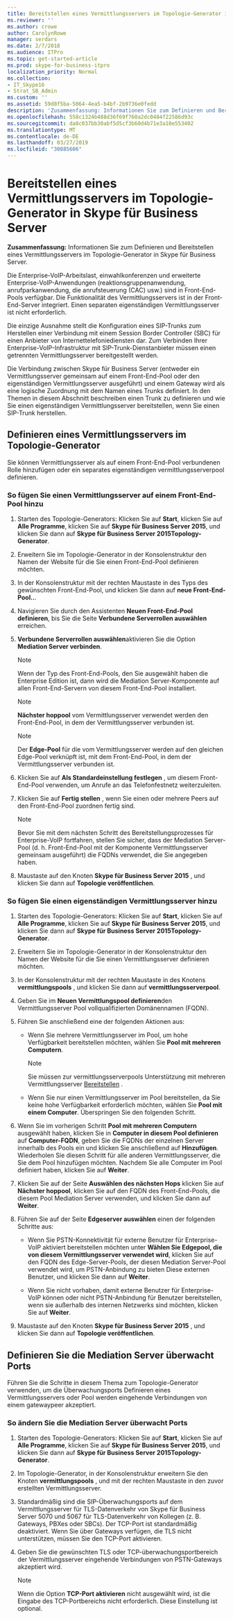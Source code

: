 ```yaml
---
title: Bereitstellen eines Vermittlungsservers im Topologie-Generator in Skype für Business Server
ms.reviewer: ''
ms.author: crowe
author: CarolynRowe
manager: serdars
ms.date: 2/7/2018
ms.audience: ITPro
ms.topic: get-started-article
ms.prod: skype-for-business-itpro
localization_priority: Normal
ms.collection:
- IT_Skype16
- Strat_SB_Admin
ms.custom: ''
ms.assetid: 59d8f5ba-5064-4ea5-b4bf-2b9736e0fedd
description: 'Zusammenfassung: Informationen Sie zum Definieren und Bereitstellen eines Vermittlungsservers im Topologie-Generator in Skype für Business Server.'
ms.openlocfilehash: 558c1324b488d36f69f760a2dc0484f22586d93c
ms.sourcegitcommit: da8c037bb30abf5d5cf3b60d4b71e3a10e553402
ms.translationtype: MT
ms.contentlocale: de-DE
ms.lasthandoff: 03/27/2019
ms.locfileid: "30885606"
---
```

# <a name="deploy-a-mediation-server-in-topology-builder-in-skype-for-business-server"></a>Bereitstellen eines Vermittlungsservers im Topologie-Generator in Skype für Business Server
 
**Zusammenfassung:** Informationen Sie zum Definieren und Bereitstellen eines Vermittlungsservers im Topologie-Generator in Skype für Business Server.
  
Die Enterprise-VoIP-Arbeitslast, einwahlkonferenzen und erweiterte Enterprise-VoIP-Anwendungen (reaktionsgruppenanwendung, anrufparkanwendung, die anrufsteuerung (CAC) usw.) sind in Front-End-Pools verfügbar. Die Funktionalität des Vermittlungsservers ist in der Front-End-Server integriert. Einen separaten eigenständigen Vermittlungsserver ist nicht erforderlich. 
  
Die einzige Ausnahme stellt die Konfiguration eines SIP-Trunks zum Herstellen einer Verbindung mit einem Session Border Controller (SBC) für einen Anbieter von Internettelefoniediensten dar. Zum Verbinden Ihrer Enterprise-VoIP-Infrastruktur mit SIP-Trunk-Dienstanbieter müssen einen getrennten Vermittlungsserver bereitgestellt werden.
  
Die Verbindung zwischen Skype für Business Server (entweder ein Vermittlungsserver gemeinsam auf einem Front-End-Pool oder den eigenständigen Vermittlungsserver ausgeführt) und einem Gateway wird als eine logische Zuordnung mit dem Namen eines Trunks definiert. In den Themen in diesem Abschnitt beschreiben einen Trunk zu definieren und wie Sie einen eigenständigen Vermittlungsserver bereitstellen, wenn Sie einen SIP-Trunk herstellen.
  
## <a name="define-a-mediation-server-in-topology-builder"></a>Definieren eines Vermittlungsservers im Topologie-Generator

Sie können Vermittlungsserver als auf einem Front-End-Pool verbundenen Rolle hinzufügen oder ein separates eigenständigen vermittlungsserverpool definieren.
  
### <a name="to-add-a-mediation-server-to-a-front-end-pool"></a>So fügen Sie einen Vermittlungsserver auf einem Front-End-Pool hinzu

1. Starten des Topologie-Generators: Klicken Sie auf **Start**, klicken Sie auf **Alle Programme**, klicken Sie auf **Skype für Business Server 2015**, und klicken Sie dann auf **Skype für Business Server 2015Topology-Generator**.
    
2. Erweitern Sie im Topologie-Generator in der Konsolenstruktur den Namen der Website für die Sie einen Front-End-Pool definieren möchten.
    
3. In der Konsolenstruktur mit der rechten Maustaste in des Typs des gewünschten Front-End-Pool, und klicken Sie dann auf **neue Front-End-Pool..**.
    
4. Navigieren Sie durch den Assistenten **Neuen Front-End-Pool definieren**, bis Sie die Seite **Verbundene Serverrollen auswählen** erreichen.
    
5. **Verbundene Serverrollen auswählen**aktivieren Sie die Option **Mediation Server verbinden**.
    
    > [!NOTE]
    > Wenn der Typ des Front-End-Pools, den Sie ausgewählt haben die Enterprise Edition ist, dann wird die Mediation Server-Komponente auf allen Front-End-Servern von diesem Front-End-Pool installiert. 
  
    > [!NOTE]
    > **Nächster hoppool** vom Vermittlungsserver verwendet werden den Front-End-Pool, in dem der Vermittlungsserver verbunden ist.
  
    > [!NOTE]
    > Der **Edge-Pool** für die vom Vermittlungsserver werden auf den gleichen Edge-Pool verknüpft ist, mit dem Front-End-Pool, in dem der Vermittlungsserver verbunden ist.
  
6. Klicken Sie auf **Als Standardeinstellung festlegen** , um diesem Front-End-Pool verwenden, um Anrufe an das Telefonfestnetz weiterzuleiten.
    
7. Klicken Sie auf **Fertig stellen** , wenn Sie einen oder mehrere Peers auf den Front-End-Pool zuordnen fertig sind.
    
    > [!NOTE]
    > Bevor Sie mit dem nächsten Schritt des Bereitstellungsprozesses für Enterprise-VoIP fortfahren, stellen Sie sicher, dass der Mediation Server-Pool (d. h. Front-End-Pool mit der Komponente Vermittlungsserver gemeinsam ausgeführt) die FQDNs verwendet, die Sie angegeben haben. 
  
8. Maustaste auf den Knoten **Skype für Business Server 2015** , und klicken Sie dann auf **Topologie veröffentlichen**.
    
### <a name="to-add-a-standalone-mediation-server"></a>So fügen Sie einen eigenständigen Vermittlungsserver hinzu

1. Starten des Topologie-Generators: Klicken Sie auf **Start**, klicken Sie auf **Alle Programme**, klicken Sie auf **Skype für Business Server 2015**, und klicken Sie dann auf **Skype für Business Server 2015Topology-Generator**.
    
2. Erweitern Sie im Topologie-Generator in der Konsolenstruktur den Namen der Website für die Sie einen Vermittlungsserver definieren möchten.
    
3. In der Konsolenstruktur mit der rechten Maustaste in des Knotens **vermittlungspools** , und klicken Sie dann auf **vermittlungsserverpool**.
    
4. Geben Sie im **Neuen Vermittlungspool definieren**den Vermittlungsserver Pool vollqualifizierten Domänennamen (FQDN).
    
5. Führen Sie anschließend eine der folgenden Aktionen aus:
    
   - Wenn Sie mehrere Vermittlungsserver im Pool, um hohe Verfügbarkeit bereitstellen möchten, wählen Sie **Pool mit mehreren Computern**.
    
     > [!NOTE]
     > Sie müssen zur vermittlungsserverpools Unterstützung mit mehreren Vermittlungsserver [Bereitstellen](../../plan-your-deployment/network-requirements/load-balancing.md#BKMK_DNSLoadBalancing) .
  
   - Wenn Sie nur einen Vermittlungsserver im Pool bereitstellen, da Sie keine hohe Verfügbarkeit erforderlich möchten, wählen Sie **Pool mit einem Computer**. Überspringen Sie den folgenden Schritt.
    
6. Wenn Sie im vorherigen Schritt **Pool mit mehreren Computern** ausgewählt haben, klicken Sie in **Computer in diesem Pool definieren** auf **Computer-FQDN**, geben Sie die FQDNs der einzelnen Server innerhalb des Pools ein und klicken Sie anschließend auf **Hinzufügen**. Wiederholen Sie diesen Schritt für alle anderen Vermittlungsserver, die Sie dem Pool hinzufügen möchten. Nachdem Sie alle Computer im Pool definiert haben, klicken Sie auf **Weiter**.
    
7. Klicken Sie auf der Seite **Auswählen des nächsten Hops** klicken Sie auf **Nächster hoppool**, klicken Sie auf den FQDN des Front-End-Pools, die diesem Pool Mediation Server verwenden, und klicken Sie dann auf **Weiter**.
    
8. Führen Sie auf der Seite **Edgeserver auswählen** einen der folgenden Schritte aus:
    
   - Wenn Sie PSTN-Konnektivität für externe Benutzer für Enterprise-VoIP aktiviert bereitstellen möchten unter **Wählen Sie Edgepool, die von diesem Vermittlungsserver verwendet wird**, klicken Sie auf den FQDN des Edge-Server-Pools, der diesen Mediation Server-Pool verwendet wird, um PSTN-Anbindung zu bieten Diese externen Benutzer, und klicken Sie dann auf **Weiter**.
    
   - Wenn Sie nicht vorhaben, damit externe Benutzer für Enterprise-VoIP können oder nicht PSTN-Anbindung für Benutzer bereitstellen, wenn sie außerhalb des internen Netzwerks sind möchten, klicken Sie auf **Weiter**.
    
9. Maustaste auf den Knoten **Skype für Business Server 2015** , und klicken Sie dann auf **Topologie veröffentlichen**.
    
## <a name="define-the-mediation-server-listening-ports"></a>Definieren Sie die Mediation Server überwacht Ports

Führen Sie die Schritte in diesem Thema zum Topologie-Generator verwenden, um die Überwachungsports Definieren eines Vermittlungsservers oder Pool werden eingehende Verbindungen von einem gatewaypeer akzeptiert.
  
### <a name="to-modify-the-mediation-server-listening-ports"></a>So ändern Sie die Mediation Server überwacht Ports

1. Starten des Topologie-Generators: Klicken Sie auf **Start**, klicken Sie auf **Alle Programme**, klicken Sie auf **Skype für Business Server 2015**, und klicken Sie dann auf **Skype für Business Server 2015Topology-Generator**.
    
2. Im Topologie-Generator, in der Konsolenstruktur erweitern Sie den Knoten **vermittlungspools** , und mit der rechten Maustaste in den zuvor erstellten Vermittlungsserver.
    
3. Standardmäßig sind die SIP-Überwachungsports auf dem Vermittlungsserver für TLS-Datenverkehr von Skype für Business Server 5070 und 5067 für TLS-Datenverkehr von Kollegen (z. B. Gateways, PBXes oder SBCs). Der TCP-Port ist standardmäßig deaktiviert. Wenn Sie über Gateways verfügen, die TLS nicht unterstützen, müssen Sie den TCP-Port aktivieren.
    
4. Geben Sie die gewünschten TLS oder TCP-überwachungsportbereich der Vermittlungsserver eingehende Verbindungen von PSTN-Gateways akzeptiert wird.
    
    > [!NOTE]
    > Wenn die Option **TCP-Port aktivieren** nicht ausgewählt wird, ist die Eingabe des TCP-Portbereichs nicht erforderlich. Diese Einstellung ist optional.
  

